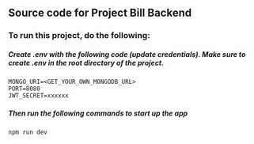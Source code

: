 ## Source code for Project Bill Backend

### To run this project, do the following:

##### Create .env with the following code (update credentials). Make sure to create .env in the root directory of the project.

```
MONGO_URI=<GET_YOUR_OWN_MONGODB_URL>
PORT=8080
JWT_SECRET=xxxxxx
```

##### Then run the following commands to start up the app

```
npm run dev
```